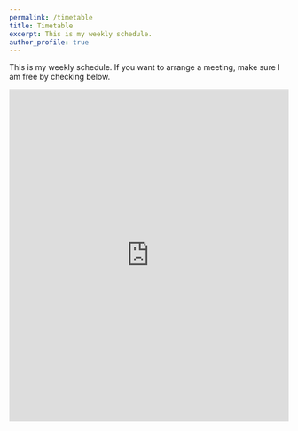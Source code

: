 ```yaml
---
permalink: /timetable
title: Timetable
excerpt: This is my weekly schedule.
author_profile: true
---
```



<p>This is my weekly schedule. If you want to arrange a meeting, make sure I am free by checking below.</p>
<center>
<iframe src="https://calendar.google.com/calendar/embed?showTitle=0&amp;showCalendars=0&amp;mode=WEEK&amp;height=600&amp;wkst=2&amp;bgcolor=%23FFFFFF&amp;src=luke.collins.malta%40gmail.com&amp;color=%23865A5A&amp;src=rkvdq45iju9iou5s7ngus1hc9s%40group.calendar.google.com&amp;color=%23333333&amp;src=af4ekj36mg7neeea3cjgcvcevc%40group.calendar.google.com&amp;color=%23125A12&amp;src=classroom118029822222721220675%40group.calendar.google.com&amp;color=%23182C57&amp;src=nevc29c3v0njiqmmt54qiiml54%40group.calendar.google.com&amp;color=%23875509&amp;ctz=Europe%2FMalta" style="border-width:0" width="100%" height="600" frameborder="0" scrolling="no"></iframe>
</center>
